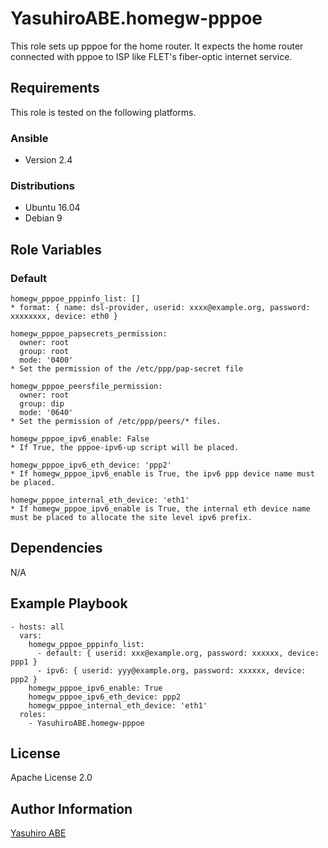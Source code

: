 YasuhiroABE.homegw-pppoe
=========

This role sets up pppoe for the home router.
It expects the home router connected with pppoe to ISP like FLET's fiber-optic internet service.

Requirements
------------

This role is tested on the following platforms.

### Ansible
- Version 2.4

### Distributions
- Ubuntu 16.04
- Debian 9


Role Variables
--------------

### Default

	homegw_pppoe_pppinfo_list: []
	* format: { name: dsl-provider, userid: xxxx@example.org, password: xxxxxxxx, device: eth0 }

	homegw_pppoe_papsecrets_permission:
	  owner: root
	  group: root
	  mode: '0400'
	* Set the permission of the /etc/ppp/pap-secret file
	  
	homegw_pppoe_peersfile_permission:
	  owner: root
	  group: dip
	  mode: '0640'
	* Set the permission of /etc/ppp/peers/* files.

	homegw_pppoe_ipv6_enable: False
	* If True, the pppoe-ipv6-up script will be placed.

	homegw_pppoe_ipv6_eth_device: 'ppp2'
	* If homegw_pppoe_ipv6_enable is True, the ipv6 ppp device name must be placed.
	
    homegw_pppoe_internal_eth_device: 'eth1'
	* If homegw_pppoe_ipv6_enable is True, the internal eth device name must be placed to allocate the site level ipv6 prefix.

Dependencies
------------

N/A

Example Playbook
----------------

    - hosts: all
	  vars:
	    homegw_pppoe_pppinfo_list:
		  - default: { userid: xxx@example.org, password: xxxxxx, device: ppp1 }
		  - ipv6: { userid: yyy@example.org, password: xxxxxx, device: ppp2 }
		homegw_pppoe_ipv6_enable: True
		homegw_pppoe_ipv6_eth_device: ppp2
		homegw_pppoe_internal_eth_device: 'eth1'
      roles:
        - YasuhiroABE.homegw-pppoe

License
-------

Apache License 2.0

Author Information
------------------

[Yasuhiro ABE](http://www.yasundial.org/foaf.xml)

